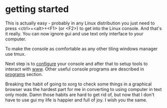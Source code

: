 # getting started

This is actually easy - probably in any Linux distribution you just need to
press \<ctrl\>+\<alt\>+\<F1\> (or \<F2\>) to get into the Linux console. And
that's it really. You can now ignore gui and use text only interface to your
computer.

To make the console as comfortable as any other tiling windows manager use
tmux.

Next step is to [configure][1] your console and after that to setup tools 
to interact with [www][2]. Other useful console programs are described in
[programs][3] section.

Breaking the habit of going to xorg to check some things in a graphical
browser was the hardest part for me in converting to using computer in text
only mode. Damn those habits are hard to get rid of, but now that I don't
have to use gui my life is happier and full of joy. I wish you the same.


[1]:./configuration.html
[2]:./www.html
[3]:./programs.html

